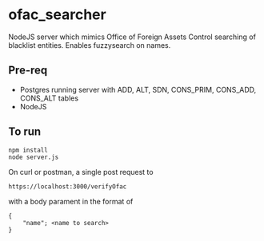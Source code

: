 # ofac_searcher
NodeJS server which mimics Office of Foreign Assets Control searching of blacklist entities. Enables fuzzysearch on names.

## Pre-req

<ul>
    <li> Postgres running server with ADD, ALT, SDN, CONS_PRIM, CONS_ADD, CONS_ALT tables </li>
    <li>NodeJS</li>
</ul>

## To run
```
npm install
node server.js
```
On curl or postman, a single post request to
```
https://localhost:3000/verifyOfac
```
with a body parament in the format of 
```
{
    "name"; <name to search>
}
```



